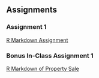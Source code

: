 ## Assignments

### Assignment 1

[R Markdown Assignment](https://pjournal.github.io/mef04-cnrucr/Assignment1.html)

### Bonus In-Class Assignment 1

[R Markdown of Property Sale](https://pjournal.github.io/mef04-cnrucr/Bonus_Assignment.html)
